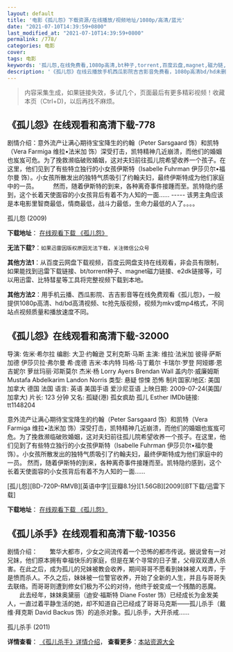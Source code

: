 ```yaml
---
layout: default
title: '电影《孤儿怨》下载资源/在线播放/视频地址/1080p/高清/蓝光'
date: "2021-07-10T14:39:59+0800"
last_modified_at: "2021-07-10T14:39:59+0800"
permalink: /778/
categories: 电影
cover:
tags: 电影
keywords: '孤儿怨,在线免费看,1080p高清,bt种子,torrent,百度云盘,magnet,磁力链,迅雷下载资源'
description: '《孤儿怨》在线云播放手机西瓜影院吉吉影音免费看，1080p高清bd/hd未删减完整版和tc抢先枪版，mkv/mp4格式，附带bt/torrent种子、magnet/磁力链、百度云盘、网盘资源迅雷下载链接'
---
```


>内容采集生成，如果链接失效，多试几个，页面最后有更多精彩视频！收藏本页（Ctrl+D)，以后再找不麻烦。


## 《孤儿怨》在线观看和高清下载-778

剧情介绍：意外流产让满心期待宝宝降生的约翰（Peter Sarsgaard 饰）和凯特（Vera Farmiga 维拉•法米加 饰）深受打击，凯特精神几近崩溃，而他们的婚姻也岌岌可危。为了挽救濒临破败婚姻，这对夫妇前往孤儿院希望收养一个孩子。在这里，他们见到了有些特立独行的小女孩伊斯特（Isabelle Fuhrman 伊莎贝尔•福尔曼 饰）。小女孩所散发出的独特气质吸引了约翰夫妇，最终伊斯特成为他们家庭中的一员。  　　然而，随着伊斯特的到来，各种离奇事件接踵而至。凯特隐约感到，这个长着天使面容的小女孩背后有着不为人知的一面…… ----- 该男主角应该是本电影里智商最低，情商最低，战斗力最低，生命力最低的人了。。。。


孤儿怨 (2009)

**下载地址**： [在线观看下载 《孤儿怨》](https://www.btbtdy.me/btdy/dy5322.html) 


**无法下载?**：`如果迅雷因版权原因无法下载，关注微信公众号 `

**其他方法1**：从百度云网盘下载视频，百度云网盘支持在线观看，非会员有限制，如果能找到迅雷下载链接、bt/torrent种子、magnet磁力链接、e2dk链接等，可以用迅雷、比特彗星等工具将完整视频下载到本地。

**其他方法2**：用手机云播、西瓜影院、吉吉影音等在线免费观看《孤儿怨》，一般提供1080p高清、hd/bd高清视频、tc抢先版视频，视频为mkv或mp4格式，不同站点视频质量和播放速度不同。


## 《孤儿怨》在线观看和高清下载-32000

导演: 佐米·希尔拉 编剧: 大卫·约翰逊 艾利克斯·马斯 主演: 维拉·法米加 彼得·萨斯加德 伊莎贝拉·弗尔曼 希·庞德 吉米·本内特 玛格·马丁戴尔 卡瑞尔·罗登 阿娅娜·恩吉妮尔 萝丝玛丽·邓斯莫尔 杰米·杨 Lorry Ayers Brendan Wall 盖内尔·威廉姆斯 Mustafa Abdelkarim Landon Norris 类型: 悬疑 惊悚 恐怖 制片国家/地区: 美国 加拿大 德国 法国 语言: 英语 美国手语 爱沙尼亚语 上映日期: 2009-07-24(美国/加拿大) 片长: 123 分钟 又名: 孤疑(港) 孤女疯劫 孤儿 Esther IMDb链接: tt1148204

意外流产让满心期待宝宝降生的约翰（Peter Sarsgaard 饰）和凯特（Vera Farmiga 维拉•法米加 饰）深受打击，凯特精神几近崩溃，而他们的婚姻也岌岌可危。为了挽救濒临破败婚姻，这对夫妇前往孤儿院希望收养一个孩子。在这里，他们见到了有些特立独行的小女孩伊斯特（Isabelle Fuhrman 伊莎贝尔•福尔曼 饰）。小女孩所散发出的独特气质吸引了约翰夫妇，最终伊斯特成为他们家庭中的一员。 然而，随着伊斯特的到来，各种离奇事件接踵而至。凯特隐约感到，这个长着天使面容的小女孩背后有着不为人知的一面……


[孤儿怨][BD-720P-RMVB][英语中字][豆瓣8.1分][1.56GB][2009][BT下载/迅雷下载]

**下载地址**： [在线观看下载 《孤儿怨》](https://www.btdx8.com/torrent/orphan_2009.html) 


## 《孤儿杀手》在线观看和高清下载-10356

剧情介绍：　　繁华大都市，少女之间流传着一个恐怖的都市传说。据说曾有一对兄妹，他们原本拥有幸福快乐的家庭，但是在某个寻常的日子里，父母双双遭人杀害。在此之后，成为孤儿的兄妹被教会收养，期间哥哥不愿看到妹妹被人戏弄，于是愤而杀人。不久之后，妹妹被一位警官收养，开始了全新的人生，并且与哥哥失去联络。而哥哥则遭到修女们极为不公的对待，他终于蜕变成一个残酷的恶魔。  　　此去经年，妹妹奥黛丽（迪安·福斯特 Diane Foster 饰）已经成长为金发美人，一直过着平静生活的她，却不知道自己已经成了哥哥马克斯——孤儿杀手（戴维·拜克斯 David Backus 饰）的追杀对象。孤儿杀手，大开杀戒……


孤儿杀手 (2011)

**详情查看**： [《孤儿杀手》详情介绍](/movie/10356/)， **查看更多**：[本站资源大全](/movie/t/all/)

